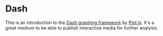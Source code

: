 # Dash
This is an introduction to the [Dash graphing framework](https://dash.plot.ly) by [Plot.ly](https://plot.ly). It's a great medium to be able to publish interactive media for further analysis.
